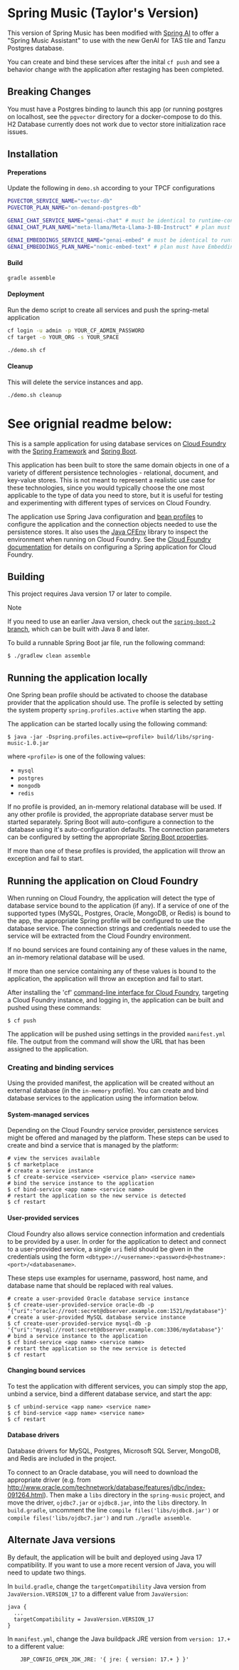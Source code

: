 Spring Music (Taylor's Version)
============

This version of Spring Music has been modified with [Spring AI](https://github.com/spring-projects/spring-ai) to offer a "Spring Music Assistant" to use with the new GenAI for TAS tile and Tanzu Postgres database.

You can create and bind these services after the inital `cf push` and see a behavior change with the application after restaging has been completed.


## Breaking Changes

You must have a Postgres binding to launch this app (or running postgres on localhost, see the `pgvector` directory for a docker-compose to do this.  H2 Database currently does not work due to vector store initialization race issues.

## Installation

#### Preperations
Update the following in ```demo.sh``` according to your TPCF configurations

```bash
PGVECTOR_SERVICE_NAME="vector-db"
PGVECTOR_PLAN_NAME="on-demand-postgres-db"

GENAI_CHAT_SERVICE_NAME="genai-chat" # must be identical to runtime-configs/tpcf/manifest.yaml
GENAI_CHAT_PLAN_NAME="meta-llama/Meta-Llama-3-8B-Instruct" # plan must have chat capabilty

GENAI_EMBEDDINGS_SERVICE_NAME="genai-embed" # must be identical to runtime-configs/tpcf/manifest.yaml
GENAI_EMBEDDINGS_PLAN_NAME="nomic-embed-text" # plan must have Embeddings capabilty
```

#### Build

```bash
gradle assemble
```
#### Deployment
Run the demo script to create all services and push the spring-metal application

```bash
cf login -u admin -p YOUR_CF_ADMIN_PASSWORD
cf target -o YOUR_ORG -s YOUR_SPACE

./demo.sh cf
```

#### Cleanup
This will delete the service instances and app.
```bash
./demo.sh cleanup
```



See orignial readme below:
============
This is a sample application for using database services on [Cloud Foundry](http://cloudfoundry.org) with the [Spring Framework](http://spring.io) and [Spring Boot](http://projects.spring.io/spring-boot/).

This application has been built to store the same domain objects in one of a variety of different persistence technologies - relational, document, and key-value stores. This is not meant to represent a realistic use case for these technologies, since you would typically choose the one most applicable to the type of data you need to store, but it is useful for testing and experimenting with different types of services on Cloud Foundry.

The application use Spring Java configuration and [bean profiles](http://docs.spring.io/spring-boot/docs/current/reference/html/boot-features-profiles.html) to configure the application and the connection objects needed to use the persistence stores. It also uses the [Java CFEnv](https://github.com/pivotal-cf/java-cfenv/) library to inspect the environment when running on Cloud Foundry. See the [Cloud Foundry documentation](http://docs.cloudfoundry.org/buildpacks/java/spring-service-bindings.html) for details on configuring a Spring application for Cloud Foundry.

## Building

This project requires Java version 17 or later to compile.

> [!NOTE]
> If you need to use an earlier Java version, check out the [`spring-boot-2` branch](https://github.com/cloudfoundry-samples/spring-music/tree/spring-boot-2), which can be built with Java 8 and later.  

To build a runnable Spring Boot jar file, run the following command:

~~~
$ ./gradlew clean assemble
~~~

## Running the application locally

One Spring bean profile should be activated to choose the database provider that the application should use. The profile is selected by setting the system property `spring.profiles.active` when starting the app.

The application can be started locally using the following command:

~~~
$ java -jar -Dspring.profiles.active=<profile> build/libs/spring-music-1.0.jar
~~~

where `<profile>` is one of the following values:

* `mysql`
* `postgres`
* `mongodb`
* `redis`

If no profile is provided, an in-memory relational database will be used. If any other profile is provided, the appropriate database server must be started separately. Spring Boot will auto-configure a connection to the database using it's auto-configuration defaults. The connection parameters can be configured by setting the appropriate [Spring Boot properties](http://docs.spring.io/spring-boot/docs/current/reference/html/common-application-properties.html).

If more than one of these profiles is provided, the application will throw an exception and fail to start.

## Running the application on Cloud Foundry

When running on Cloud Foundry, the application will detect the type of database service bound to the application (if any). If a service of one of the supported types (MySQL, Postgres, Oracle, MongoDB, or Redis) is bound to the app, the appropriate Spring profile will be configured to use the database service. The connection strings and credentials needed to use the service will be extracted from the Cloud Foundry environment.

If no bound services are found containing any of these values in the name, an in-memory relational database will be used.

If more than one service containing any of these values is bound to the application, the application will throw an exception and fail to start.

After installing the 'cf' [command-line interface for Cloud Foundry](http://docs.cloudfoundry.org/cf-cli/), targeting a Cloud Foundry instance, and logging in, the application can be built and pushed using these commands:

~~~
$ cf push
~~~

The application will be pushed using settings in the provided `manifest.yml` file. The output from the command will show the URL that has been assigned to the application.

### Creating and binding services

Using the provided manifest, the application will be created without an external database (in the `in-memory` profile). You can create and bind database services to the application using the information below.

#### System-managed services

Depending on the Cloud Foundry service provider, persistence services might be offered and managed by the platform. These steps can be used to create and bind a service that is managed by the platform:

~~~
# view the services available
$ cf marketplace
# create a service instance
$ cf create-service <service> <service plan> <service name>
# bind the service instance to the application
$ cf bind-service <app name> <service name>
# restart the application so the new service is detected
$ cf restart
~~~

#### User-provided services

Cloud Foundry also allows service connection information and credentials to be provided by a user. In order for the application to detect and connect to a user-provided service, a single `uri` field should be given in the credentials using the form `<dbtype>://<username>:<password>@<hostname>:<port>/<databasename>`.

These steps use examples for username, password, host name, and database name that should be replaced with real values.

~~~
# create a user-provided Oracle database service instance
$ cf create-user-provided-service oracle-db -p '{"uri":"oracle://root:secret@dbserver.example.com:1521/mydatabase"}'
# create a user-provided MySQL database service instance
$ cf create-user-provided-service mysql-db -p '{"uri":"mysql://root:secret@dbserver.example.com:3306/mydatabase"}'
# bind a service instance to the application
$ cf bind-service <app name> <service name>
# restart the application so the new service is detected
$ cf restart
~~~

#### Changing bound services

To test the application with different services, you can simply stop the app, unbind a service, bind a different database service, and start the app:

~~~
$ cf unbind-service <app name> <service name>
$ cf bind-service <app name> <service name>
$ cf restart
~~~

#### Database drivers

Database drivers for MySQL, Postgres, Microsoft SQL Server, MongoDB, and Redis are included in the project.

To connect to an Oracle database, you will need to download the appropriate driver (e.g. from http://www.oracle.com/technetwork/database/features/jdbc/index-091264.html). Then make a `libs` directory in the `spring-music` project, and move the driver, `ojdbc7.jar` or `ojdbc8.jar`, into the `libs` directory.
In `build.gradle`, uncomment the line `compile files('libs/ojdbc8.jar')` or `compile files('libs/ojdbc7.jar')` and run `./gradle assemble`.


## Alternate Java versions

By default, the application will be built and deployed using Java 17 compatibility.
If you want to use a more recent version of Java, you will need to update two things.

In `build.gradle`, change the `targetCompatibility` Java version from `JavaVersion.VERSION_17` to a different value from `JavaVersion`:

~~~
java {
  ...
  targetCompatibility = JavaVersion.VERSION_17
}
~~~

In `manifest.yml`, change the Java buildpack JRE version from `version: 17.+` to a different value:

~~~
    JBP_CONFIG_OPEN_JDK_JRE: '{ jre: { version: 17.+ } }'
~~~
